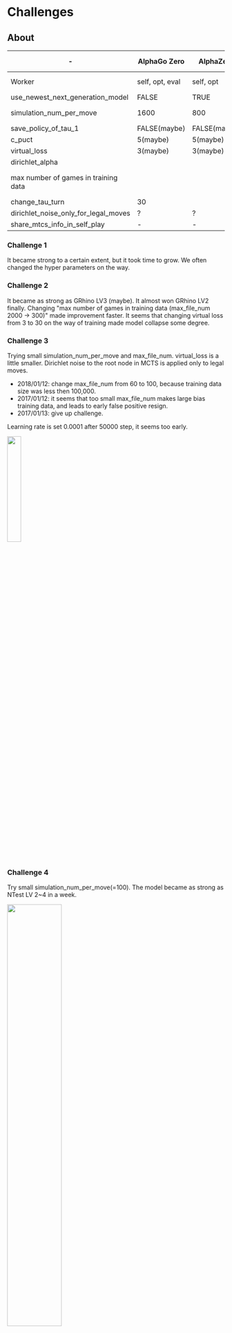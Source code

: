 Challenges
===============

About
--------

|-|AlphaGo Zero|AlphaZero|Challenge 1|Challenge 2|Challenge 3|Challenge 4|Challenge 5|
|-----|-----|-----|-----|-----|-----|-----|-----|
|Worker|self, opt, eval|self, opt|self, opt, eval|self, opt|self, opt|self, opt|self, opt|
|use_newest_next_generation_model|FALSE|TRUE|FALSE|TRUE|TRUE|TRUE|TRUE|
|simulation_num_per_move|1600|800|?|400|100|100|8->100->400|
|save_policy_of_tau_1|FALSE(maybe)|FALSE(maybe)|FALSE|TRUE|TRUE|TRUE|TRUE|
|c_puct|5(maybe)|5(maybe)|1~3|1|1|1|1|
|virtual_loss|3(maybe)|3(maybe)|3|3 -> 30|10 -> 3|3|3|
|dirichlet_alpha|　|　|　|0.5|0.5|0.5|0.5|
|max number of games in training data|　|　|200 * 50|2000 * 5 -> 300 * 5|60 * 5 -> 100 * 5|300 * 5|300 * 5|
|change_tau_turn|30|　|10|10|3|3|3|
|dirichlet_noise_only_for_legal_moves|?|?|FALSE|FALSE|TRUE|TRUE|TRUE|
|share_mtcs_info_in_self_play|-|-|FALSE|FALSE|FALSE|TRUE|TRUE|


### Challenge 1
It became strong to a certain extent, but it took time to grow.
We often changed the hyper parameters on the way.

### Challenge 2
It became as strong as GRhino LV3 (maybe). It almost won GRhino LV2 finally.
Changing "max number of games in training data (max_file_num 2000 -> 300)" made improvement faster.
It seems that changing virtual loss from 3 to 30 on the way of training made model collapse some degree.  

### Challenge 3
Trying small simulation_num_per_move and max_file_num.
virtual_loss is a little smaller.
Dirichlet noise to the root node in MCTS is applied only to legal moves.

* 2018/01/12: change max_file_num from 60 to 100, because training data size was less then 100,000.
* 2017/01/12: it seems that too small max_file_num makes large bias training data, and leads to early false positive resign.
* 2017/01/13: give up challenge.

Learning rate is set 0.0001 after 50000 step, it seems too early.

<img src="doc/img/tensorboard1.png" width="25%">

### Challenge 4

Try small simulation_num_per_move(=100).
The model became as strong as NTest LV 2~4 in a week.

<img src="doc/img/challange4_loss.png" width="50%">

### Challenge 5

Trying changing simulation_num_per_move from 8 to 400.
Change batch size from 512 to 256.

Challenge 1(AlphaGo Method)
------------

The following table is records of the best models.
For model performance evaluation,
sometimes I am competing with iOS app(https://itunes.apple.com/ca/app/id574915961) and the best model.
"Won the App LV x" means the model won the level at least once (regardless of the number of losses).

It takes about 2~3 hours to evaluate one model in my environment.
Therefore, if you divide the time taken by 3, you can see the approximate number of evaluation times.

I changed many parameters for try-and-error.

|best model generation|date|winning percentage to best model|Time Spent(hours)|note|
|-----|---|-----|-----|-----|
|1|-|-|-|　|
|2|2017/10/24|94.1%|-|　|
|3|2017/10/24|63.4%|13|　|
|4|2017/10/25|62.0%|3|　|
|5|2017/10/25|56.7%|8|　|
|6|2017/10/25|67.3%|7|　|
|7|2017/10/25|59.0%|3|　|
|8|2017/10/26|59.7%|6|　|
|9|2017/10/26|59.4%|3|　|
|10|2017/10/26|55.7%|5|　|
|11|2017/10/26|57.9%|9|　|
|12|2017/10/27|55.6%|5|　|
|13|2017/10/27|56.5%|7|　|
|14|2017/10/28|58.4%|20|　|
|15|2017/10/28|62.4%|3|　|
|16|2017/10/28|56.0%|11|　|
|17|2017/10/29|64.9%|17|　|
|18|2017/10/30|55.2%|19|　|
|19|2017/10/31|57.2%|33|　|
|20|2017/11/01|55.7%|12|　|
|21|2017/11/01|59.7%|20|　|
|22|2017/11/02|57.8%|19|　|
|23|2017/11/03|55.8%|15|　|
|24|2017/11/03|64.2%|12|　|
|25|2017/11/04|55.4%|21|　|
|26|2017/11/04|56.7%|6|　|
|27|2017/11/05|57.5%|11|　|
|28|2017/11/06|58.5%|15|　|
|29|2017/11/06|55.3%|5|　|
|30|2017/11/06|55.0%|8|　|
|31|2017/11/06|56.9%|5|　|
|32|2017/11/07|56.1%|9|　|
|33|2017/11/08|55.7%|22|　|
|34|2017/11/08|56.1%|3|　|
|35|2017/11/08|59.0%|3|　|
|36|2017/11/08|59.4%|3|　|
|37|2017/11/08|56.2%|9|　|
|38|2017/11/10|55.4%|52|Won the app LV9, LV10|
|39|2017/11/12|57.2%|29|　|
|40|2017/11/12|55.1%|12|Won the app LV11|
|41|2017/11/13|55.7%|14|Won the app LV12, 13, 14, 15, 16, 17. I can't win anymore.|
|42|2017/11/15|57.8%|18|Won the app LV18, 19|
|43|2017/11/15|55.8%|16|　|
|44|2017/11/16|57.5%|8|　|
|45|2017/11/16|56.2%|3|Won the app LV20|
|46|2017/11/18|55.6%|49|　|
|47|2017/11/19|55.9%|34|　|
|48|2017/11/19|59.4%|9|　|
|49|2017/11/20|55.9%|6|　|
|50|2017/11/22|56.0%|44|　|
|51|2017/11/26|55.8%|112|11/25 morning, changed c_puct from 3 to 1.5.|
|52|2017/11/26|59.7%|6|　|
|53|2017/11/28|56.2%|33|Won the app LV21|
|54|2017/11/29|59.0%|24|　|
|55|2017/12/01|56.6%|58|　|
|56|2017/12/03|58.1%|49|self-play: always save policy of tau=1|
|57|2017/12/04|55.1%|24|　|
|58|2017/12/05|55.9%|35|　|
|59|2017/12/06|55.4%|6|　|
|-|2017/12/06|-|-|implement https://github.com/mokemokechicken/reversi-alpha-zero/issues/13|
|60|2017/12/07|61.7%|25|　|
|61|2017/12/07|58.1%|3|Won the app LV21,22|
|62|2017/12/07|57.8%|11|　|
|-|2017/12/07|-|-|fix bug about virtual loss W|
|63|2017/12/08|57.5%|9|　|
|64|2017/12/08|56.0%|9|　|

Challenge 2 (AlphaZero Method)
------------

* use_newest_next_generation_model = True
* simulation_num_per_move = 400
* save_policy_of_tau_1 = True
* c_puct = 1
* save_model_steps = 200

|date|note|
|:---:|---|
|2017/12/15|Won the app LV1|
|2017/12/17|Won the app LV3,5,7,9|
|2017/12/18|Won the app LV11,13|
|2017/12/20|Won the app LV14|
|2017/12/21|Won the app LV15,16,17|
|2017/12/22|Won the app LV18,19,20,21,22,23,24,25|
|2017/12/23|Won the app LV26|
|2017/12/24|Won the app LV27,28|
|2017/12/25|no progress|
|2017/12/26|Lost the app LV29(0-2) (Model won 0, lost 2)|
|2017/12/27|Lost the app LV29(0-2) (Model won 0, lost 2)|
|2017/12/28|Model vs LV29: (2-4) (Model won 2, lost 4), Model vs GRhino LV2: (1-2)|
|2017/12/29|Model vs LV30: (1-2), Model vs GRhino LV2: (0-3)|
|2017/12/30|Model vs LV31: (0-2), Model vs GRhino LV2: (2-2)|
|2017/12/31|Model vs LV31: (0-2)|
|2018/01/04|Change max_file_num from 2000 to 300 (#26)|
|2018/01/05|Model vs LV31: (3-2), Model vs GRhino LV2: (4-1), vs Grhino LV3: (2-1)|
|2018/01/06|(win, lose, draw): vs Grhino LV3 (0, 1, 2)|
|2018/01/08|(win, lose, draw): vs Grhino LV3 (0, 5, 0)|
|2018/01/08|change virtual_loss=30: (win, lose, draw): vs Grhino LV3 (2, 2, 0)|
|2018/01/09|(win, lose, draw): vs Grhino LV3 (1, 2, 0)|
|2018/01/10|(win, lose, draw): vs Grhino LV3 (1, 1, 0), vs App LV33 (1, 1, 0), vs App LV34 ()|
|2018/01/10|change resign_threshold from -0.9 to -0.95|
|2018/01/11|change change_tau_turn from 10 to 3|
|2018/01/11|(win, lose, draw): vs Grhino LV3 (2, 1, 0)|

Challenge 3 (AlphaZero Method)
------------

|date|note|
|:---:|---|
|2018/01/12|start|
|2018/01/13|give up|

Challenge 4 (AlphaZero Method)
------------
* use `simulation_num_per_move = 400` for evaluation
  * use [reversi-arena](https://github.com/mokemokechicken/reversi-arena) for evaluation. raz depth=20.
* (Win, Lose, Draw)
* Vs NBoard Engine.
* NTest Lv2~3 is stronger than the iOS App around LV44~

|date|note|
|:---:|---|
|2018/01/13|start|
|2018/01/14|restart because of critical virtual loss [bug #35](https://github.com/mokemokechicken/reversi-alpha-zero/issues/35)|
|2018/01/14|Ethelred LV4(2, 0, 0), Gertrude LV1(3, 2, 0) LV2(1, 3, 0), share MCTS info in self play|
|2018/01/15|Gertrude LV2(3, 4, 0)|
|2018/01/16|Gertrude LV2(3, 0, 0), change learning rate from 0.001 -> 0.01 at step 107740|
|2018/01/16|Gertrude LV3(4, 0, 0), Gertrude LV4(2, 0, 0), Ivan LV2(2, 0, 0), Ivan LV4(2, 0, 0), Keiko LV4(2, 1, 1), Novello LV1(0, 0, 1)|
|2018/01/17|Novello LV1(2, 0, 0), Ntest LV1(2, 0, 0), Ntest LV2(1, 2, 0)|
|2018/01/18|change learning rate from 0.01 -> 0.001 about step 213000, Ntest LV2(4, 2, 0), LV5(0, 2, 0)|
|2018/01/19|Ntest LV2(2, 2, 0)|
|2018/01/20|Ntest LV1(10, 0, 0), LV2(6, 3, 1), LV3(6, 4, 0), LV4(2, 8, 0)|

<img src="doc/img/challange4_loss.png" width="50%">

Challenge 5 (AlphaZero Method)
------------
* RAZ: this model (Reversi Alpha Zero)
* "RAZ:10" means "RAZ depth 10". depth N means sim_per_move=N*20 

I usually evaluate with RAZ:20. (win, lose, draw).

|date|note|
|:---:|---|
|2018/01/20|start|
|2018/01/21|Ethelred LV4(2, 0, 0), Gertrude LV2(2, 0, 0), LV4(1, 1, 0), Ntest LV1(1, 19, 0), self-play didn't run about 12 hours|
|2018/01/22|Ntest LV1(9, 30, 1)|
|2018/01/23|Ntest LV1(12, 16, 2)|
|2018/01/24|Ntest LV1(13, 6, 1), (evening) RAZ:10 vs Ntest LV1 (8, 2, 0) and Ntest LV2 (3, 7, 0). Small depth didn't bring weakness to ntest-lv1~2.|
|2018/01/25|Ntest LV1(16, 3, 1), LV2(6, 4, 0), LV3(8, 12, 0), LV4(1, 9, 0), LV5(2, 17, 1), change lr from 0.001 to 0.0001 around 540k steps|
|2018/01/26|Ntest LV1(18, 2, 0), LV3(9, 9, 2), LV5(0, 20, 0)|
|2018/01/27|Ntest LV1(17, 1, 2), LV3(4, 15, 1), LV5(1, 18, 1)|
|2018/01/28|Ntest LV1(16, 4, 0), LV3(2, 8, 0), LV5(2, 8, 0), change lr from 0.0001 to 0.001 around 800k steps, to 0.0005 around 820k steps, start multiprocess selfplay|
|2018/01/29|change lr from 0.0005 to 0.001 around 853k steps, Ntest LV1(9, 1, 0), LV3(8, 2, 0), LV5(2, 8, 0)|
|2018/01/30|Ntest LV1(10, 0, 0), LV3(17, 12, 1), LV5(8, 21, 1)|
|2018/01/31|Ntest LV3(20, 9, 1), LV5(6, 22, 2)|
|2018/02/01|Ntest LV3(23, 6, 1), LV5(12, 15, 3), LV7(1, 8, 1), LV9(2, 8, 0), LV11(1, 8, 1), LV13(0, 10, 0)|
|2018/02/02|Ntest LV3(24, 5, 1), LV5(8, 22, 0), LV7(5, 24, 1), change lr from 0.001 to 0.0001 around 1010k steps|
|2018/02/03|Ntest LV3(10, 0, 0), LV5(5, 4, 1), LV7(1, 8, 1), increase sharing MCTS info among games|
|2018/02/04|Ntest LV3(10, 0, 0), LV5(12, 6, 2), LV7(6, 12, 2), LV9(3, 7, 0), decay policy, change the exit logic of sim loop|
|2018/02/05|Ntest LV5(10, 8, 2), LV7(6, 13, 1), LV9(9, 11, 0)|
|2018/02/06|Ntest LV5(16, 3, 1), LV7(12, 8, 0), LV9(2, 17, 1)|
|2018/02/07|Ntest LV5(15, 5, 0), LV7(11, 7, 2), LV9(5, 15, 0), LV11(1, 8, 1), LV13(1, 9, 0)|
|2018/02/08|Ntest LV7(14, 5, 1), LV9(3, 17, 0), LV11(3, 13, 4)|
|2018/02/09|Ntest LV5(7, 3, 0), LV7(12, 7, 1), LV9(3, 6, 1), LV11(2, 18, 0), there is big winning percentage difference between black and white. |
|2018/02/10|Ntest LV5(13, 3, 4), LV7(20, 9, 1), LV9(10, 14, 6), LV11(17, 13, 0), LV13(4, 5, 1)|


### loss graph

<img src="doc/img/ch5_loss.png">

